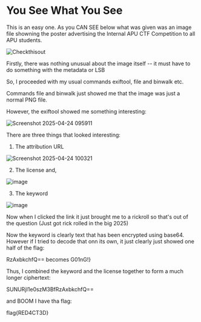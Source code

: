 # You See What You See
This is an easy one. As you CAN SEE below what was given was an image file showning the poster advertising the Internal APU CTF Competition to all APU students.

![Checkthisout](https://github.com/user-attachments/assets/a02cc3fd-4544-4e37-ab27-4b4883fcade3)


Firstly, there was nothing unusual about the image itself -- it must have to do something with the metadata or LSB

So, I proceeded with my usual commands exiftool, file and binwalk etc.

Commands file and binwalk just showed me that the image was just a normal PNG file.

However, the exiftool showed me something interesting:

![Screenshot 2025-04-24 095911](https://github.com/user-attachments/assets/79acb5f7-e9d3-4096-b2e7-9b404dc14c68)

There are three things that looked interesting:

1. The attribution URL 

![Screenshot 2025-04-24 100321](https://github.com/user-attachments/assets/6b4a41c4-3e60-4f93-adfd-a7fb5ae675b7)

2. The license and,

![image](https://github.com/user-attachments/assets/a67e7545-0736-4e7a-84c1-b4c6e0262c6e)

3. The keyword

![image](https://github.com/user-attachments/assets/f3daa058-17ef-4de4-898a-f738a691276b)

Now when I clicked the link it just brought me to a rickroll so that's out of the question
(Just got rick rolled in the big 2025)

Now the keyword is clearly text that has been encrypted using base64. However if I tried to decode that onn its own, it just clearly just showed one half of the flag:

RzAxbkchfQ== becomes G01nG!}

Thus, I combined the keyword and the license together to form a much longer ciphertext:

SUNURjI1e0szM3BfRzAxbkchfQ==

and BOOM I have tha flag:

flag{RED4CT3D}

